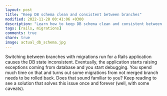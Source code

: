 ```yaml
---
layout: post
title: "Keep DB schema clean and consistent between branches"
modified: 2022-11-28 00:41:06 +0300
description: "Learn how to keep DB schema clean and consistent between branches while develop a Rails application"
tags: [rails, migrations]
comments: true
share: true
image: actual_db_schema.jpg
---
```


Switching between branches with migrations run for a Rails application causes the DB state inconsistent.
Eventually, the application starts raising exceptions coming from database and you start debugging.
You spend much time on that and turns out some migrations from not merged branch needs to be rolled back. Does that sound familiar to you? Keep reading to see a solution that solves this issue once and forever (well, with some caveats).
